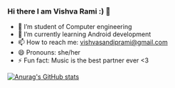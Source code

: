 ### Hi there I am Vishva Rami :) 👋


- 🔭 I’m student of Computer engineering
- 🌱 I’m currently learning Android development
- 📫 How to reach me: vishvasandiprami@gmail.com
- 😄 Pronouns: she/her
- ⚡ Fun fact: Music is the best partner ever <3

[![Anurag's GitHub stats](https://github-readme-stats.vercel.app/api?username=RamiVishva)](https://github.com/anuraghazra/github-readme-stats)
